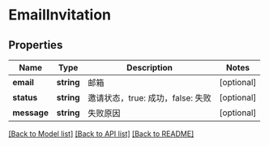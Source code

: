 # EmailInvitation

## Properties

Name | Type | Description | Notes
------------ | ------------- | ------------- | -------------
**email** | **string** | 邮箱 | [optional] 
**status** | **string** | 邀请状态，true: 成功，false: 失败 | [optional] 
**message** | **string** | 失败原因 | [optional] 

[[Back to Model list]](../../README.md#documentation-for-models) [[Back to API list]](../../README.md#documentation-for-api-endpoints) [[Back to README]](../../README.md)


